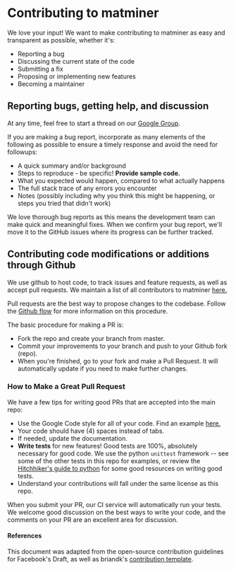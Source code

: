 # Contributing to matminer
We love your input! We want to make contributing to matminer as easy and transparent as possible, whether it's:
* Reporting a bug
* Discussing the current state of the code
* Submitting a fix
* Proposing or implementing new features
* Becoming a maintainer

## Reporting bugs, getting help, and discussion
At any time, feel free to start a thread on our [Google Group](https://groups.google.com/forum/#!forum/matminer).

If you are making a bug report, incorporate as many elements of the following as possible to ensure a timely response and avoid the need for followups:
* A quick summary and/or background
* Steps to reproduce - be specific! **Provide sample code.**
* What you expected would happen, compared to what actually happens
* The full stack trace of any errors you encounter
* Notes (possibly including why you think this might be happening, or steps you tried that didn't work)

We love thorough bug reports as this means the development team can make quick and meaningful fixes. When we confirm your bug report, we'll move it to the GitHub issues where its progress can be further tracked.

## Contributing code modifications or additions through Github
We use github to host code, to track issues and feature requests, as well as accept pull requests. We maintain a list of all contributors to matminer [here.](http://hackingmaterials.github.io/matminer/contributors.html)

Pull requests are the best way to propose changes to the codebase. Follow the [Github flow](https://www.atlassian.com/git/tutorials/comparing-workflows/forking-workflow) for more information on this procedure.

The basic procedure for making a PR is:
* Fork the repo and create your branch from master.
* Commit your improvements to your branch and push to your Github fork (repo).
* When you're finished, go to your fork and make a Pull Request. It will automatically update if you need to make further changes.

### How to Make a **Great** Pull Request
We have a few tips for writing good PRs that are accepted into the main repo:

* Use the Google Code style for all of your code. Find an example [here.](https://sphinxcontrib-napoleon.readthedocs.io/en/latest/example_google.html)
* Your code should have (4) spaces instead of tabs.
* If needed, update the documentation.
* **Write tests** for new features! Good tests are 100%, absolutely necessary for good code. We use the python `unittest` framework -- see some of the other tests in this repo for examples, or review the [Hitchhiker's guide to python](https://docs.python-guide.org/writing/tests/) for some good resources on writing good tests.
* Understand your contributions will fall under the same license as this repo. 

When you submit your PR, our CI service will automatically run your tests. 
We welcome good discussion on the best ways to write your code, and the comments on your PR are an excellent area for discussion.

#### References
This document was adapted from the open-source contribution guidelines for Facebook's Draft, as well as briandk's [contribution template](https://gist.github.com/briandk/3d2e8b3ec8daf5a27a62). 

